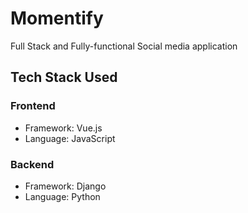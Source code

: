 # Momentify

Full Stack and Fully-functional Social media application

## Tech Stack Used
### Frontend
- Framework: Vue.js
- Language: JavaScript
### Backend
- Framework: Django
- Language: Python
